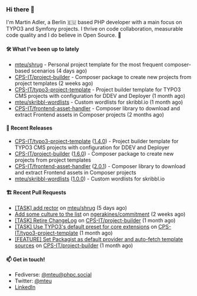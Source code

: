 ### Hi there 👋

I'm Martin Adler, a Berlin 🇪🇺 based PHP developer with a main focus on TYPO3 and Symfony projects. I thrive on
code collaboration, measurable code quality and I do believe in Open Source. 💛

#### 🛠️ What I've been up to lately

- [mteu/shrug](https://github.com/mteu/shrug) - Personal project template for the most frequent composer-based scenarios (4 days ago)
- [CPS-IT/project-builder](https://github.com/CPS-IT/project-builder) - Composer package to create new projects from project templates (2 weeks ago)
- [CPS-IT/typo3-project-template](https://github.com/CPS-IT/typo3-project-template) - Project builder template for TYPO3 CMS projects with configuration for DDEV and Deployer (1 month ago)
- [mteu/skribbl-wordlists](https://github.com/mteu/skribbl-wordlists) - Custom wordlists for skribbl.io (1 month ago)
- [CPS-IT/frontend-asset-handler](https://github.com/CPS-IT/frontend-asset-handler) - Composer library to download and extract Frontend assets in Composer projects (2 months ago)

#### 🎁 Recent Releases

- [CPS-IT/typo3-project-template](https://github.com/CPS-IT/typo3-project-template) ([1.4.0](https://github.com/CPS-IT/typo3-project-template/releases/tag/1.4.0)) - Project builder template for TYPO3 CMS projects with configuration for DDEV and Deployer
- [CPS-IT/project-builder](https://github.com/CPS-IT/project-builder) ([1.6.0](https://github.com/CPS-IT/project-builder/releases/tag/1.6.0)) - Composer package to create new projects from project templates
- [CPS-IT/frontend-asset-handler](https://github.com/CPS-IT/frontend-asset-handler) ([2.0.1](https://github.com/CPS-IT/frontend-asset-handler/releases/tag/2.0.1)) - Composer library to download and extract Frontend assets in Composer projects
- [mteu/skribbl-wordlists](https://github.com/mteu/skribbl-wordlists) ([1.0.0](https://github.com/mteu/skribbl-wordlists/releases/tag/1.0.0)) - Custom wordlists for skribbl.io

#### 🏗️ Recent Pull Requests

- [[TASK] add rector](https://github.com/mteu/shrug/pull/3) on [mteu/shrug](https://github.com/mteu/shrug) (5 days ago)
- [Add some culture to the list](https://github.com/ngerakines/commitment/pull/259) on [ngerakines/commitment](https://github.com/ngerakines/commitment) (2 weeks ago)
- [[TASK] Retire ChangeLog](https://github.com/CPS-IT/project-builder/pull/71) on [CPS-IT/project-builder](https://github.com/CPS-IT/project-builder) (1 month ago)
- [[TASK] Use TYPO3&#39;s default preset for core extensions](https://github.com/CPS-IT/typo3-project-template/pull/14) on [CPS-IT/typo3-project-template](https://github.com/CPS-IT/typo3-project-template) (1 month ago)
- [[FEATURE] Set Packagist as default provider and auto-fetch template sources](https://github.com/CPS-IT/project-builder/pull/60) on [CPS-IT/project-builder](https://github.com/CPS-IT/project-builder) (1 month ago)

#### 📫 Get in touch!

- Fediverse: [@mteu@phpc.social](https://phpc.social/@mteu)
- Twitter: [@mteu](https://twitter.com/mteu)
- [LinkedIn](https://www.linkedin.com/in/martintadler/)